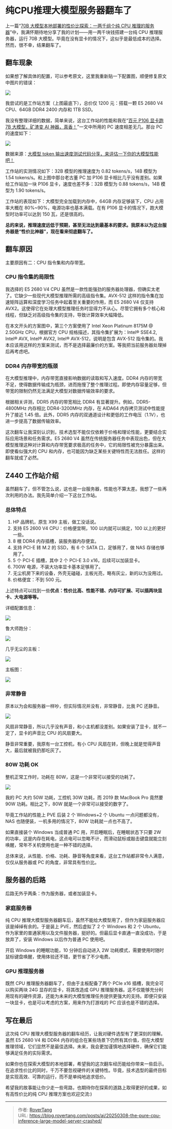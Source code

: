 # 纯CPU推理大模型服务器翻车了

上一篇“[70B 大模型本地部署的性价比探索：一两千组个纯 CPU 推理的服务器](https://mp.weixin.qq.com/s/UyW9eoHorOr55hQJSBICYQ)”中，我满怀期待地分享了我的计划——用一两千块钱搭建一台纯 CPU 推理服务器，运行 70B 大模型。毕竟在没有显卡的情况下，这似乎是最低成本的选择。然而，很不幸，结果翻车了。

## 翻车现象

如果想了解具体的配置，可以参考原文，这里我重新贴一下配置图，顺便修复原文中图片的错误：

![](static/SYaQbJw1GonkSxxKMqac5txvn3d.png)

我尝试的是工作站方案（上图最底下），总价仅 1200 元：搭载一颗 E5 2680 V4 CPU、64GB DDR4 2400 内存和 1TB SSD。

我没有整理详细的数据，简单来说，这台工作站的性能和我在“[百元 P106 显卡跑 7B 大模型，矿渣变 AI 神器，真香！](https://mp.weixin.qq.com/s/Y5JqGh_HCY2-LnyyZtvTBg)”一文中所用的 PC 速度相差无几。那台 PC 的速度如下：

![](static/RCjobh3XWoOtYbxuQXEcKm20n9e.png)

数据来源：[大模型 token 输出速度测试代码分享，来评估一下你的大模型性能吧！](https://mp.weixin.qq.com/s/9INIbrYNi4XOw4BM9oGsLA)

工作站的实测情况如下：32B 模型的推理速度为 0.82 tokens/s，14B 模型为 1.54 tokens/s。和上图中那台老古董 PC 加 P106 显卡相比几乎没有差别。如果给工作站加一块 P106 显卡，速度也差不多：32B 模型为 0.88 tokens/s，14B 模型为 1.90 tokens/s。

工作站的表现如下：大模型完全加载到内存中，64GB 内存足够装下，CPU 占用率大概在 80%~90%，电源功率也基本满载。在有 P106 显卡的情况下，跑大模型时功率可以达到 150 瓦，还是很高的。

**总的来说，推理速度远低于预期，甚至无法达到最基本的要求。我原本以为这台服务器是“性价比神器”，现在看来彻底翻车了。**

## 翻车原因

主要原因有二：CPU 指令集和内存带宽。

### CPU 指令集的局限性

我选择的 E5 2680 V4 CPU 虽然是一款性能强劲的服务器处理器，但确实太老了。它缺少一些现代大模型推理所需的高级指令集。AVX-512 这样的指令集在加速矩阵运算和深度学习任务中起着至关重要的作用，而 E5 2680 V4 仅支持 AVX2。这使得它在处理大模型推理任务时显得力不从心。尽管它拥有多个核心和线程，但缺乏对高级指令集的支持，导致计算效率大幅降低。

在本文开头的方案图中，第三个方案使用了 Intel Xeon Platinum 8175M @ 2.50GHz CPU，根据官方 CPU 规格描述，其指令集扩展为：Intel® SSE4.2, Intel® AVX, Intel® AVX2, Intel® AVX-512，说明是包含 AVX-512 指令集的。我本应该用这样的方案来测试，而不是选择最廉价的方案。等我把当前服务器处理掉后再考虑吧。

### DDR4 内存带宽的瓶颈

在大模型推理中，内存带宽直接影响数据的读取和写入速度。DDR4 内存的带宽不足，使得数据传输成为瓶颈，进而拖慢了整个推理过程。即使内存容量足够，但带宽的限制仍然无法满足大模型对数据传输效率的要求。

根据相关评测，DDR5 内存的带宽相比 DDR4 有显著提升。例如，DDR5-4800MHz 内存相比 DDR4-3200MHz 内存，在 AIDA64 内存拷贝测试中性能提升了接近 1.45 倍。此外，DDR5 内存的双通道设计和更低的工作电压（1.1V），也进一步提高了数据传输效率。

这次翻车让我深刻认识到，技术选型不能仅仅依赖于价格和理论性能，更要结合实际应用场景和任务需求。E5 2680 V4 虽然在传统服务器任务中表现出色，但在大模型推理这种对计算和内存带宽要求极高的任务中，它的局限性被充分暴露出来。即使看似强大的 CPU 和内存，也可能因为缺乏某些关键特性而无法胜任。这样的翻车就成了必然。

## Z440 工作站介绍

虽然翻车了，但不管怎么说，这也是一台服务器，性能也不算太差。我想了一些再次利用的办法。我先简单介绍一下这台工作站。

### 总体特点

1. HP 品牌机，原生 X99 主板，做工没话说。
2. 支持 E5 2600 V4 CPU：价格便宜啊，100 以内就可以搞定，100 以上的更好一些。
3. 8 根 DDR4 内存插槽，装服务器内存便宜。
4. 支持 PCI-E 转 M.2 的 SSD，有 6 个 SATA 口，足够用了，做 NAS 存储也够用了。
5. 5 个 PCI-E 插槽，其中 2 个 PCI-E 3.0 x16，后续可以加装显卡。
6. 700W 电源，不装大功率显卡基本足够用了。
7. 无尘机房下来的设备，外壳无磕碰，主板光亮，略有灰尘，新的以为没用过。
8. 价格便宜：不到 500 元。

上述特点可以找到一些**优点：性价比高、性能不错、内存可扩展、可以插两块显卡、大电源等等。**

详细配置信息：

![](static/Y81UbmPUXodczlx5dlzcW2FpnAb.png)

鲁大师跑分：

![](static/Ta3CbIPNaoyixKxwdyAcAHpEnnd.png)

几乎无尘的主板：

![](static/NKq0bx93HoDWJqxNz2xcts1unye.png)

主板图：

![](static/ZUi6bqxNaoci4pxvd0Uc4qLPn5f.png)

### 非常静音

原本以为会和服务器一样吵，但实际情况并没有，非常静音，比我 PC 还静音。

![](static/CP6Bbqu2CoEfuqxLpEnc818ynih.png)

风扇非常静音，所以几乎没有声音，和小主机都没差别。如果安装了显卡，就不一定了，显卡的声音比 CPU 的风扇要大。

静音非常重要，我原有一台工控机，有小 CPU 风扇在转，但晚上就是觉得声音大，最后就被我扔那吃灰了。

### 80W 功耗 OK

整机正常工作时，功耗在 80W，这是一个非常可以接受的功耗了。

![](static/Ai6gbZ09IoHGJgxOxYvcdTL3nMb.png)

我的 PC 大约 50W 功耗，工控机 30W 功耗，而 2019 款 MacBook Pro 竟然要 90W 功耗。相比之下，80W 就是一个非常可以接受的数字了。

毕竟工作站的性能上 PVE 后装 2 个 Windows&#43;2 个 Ubuntu 一点问题都没有，NAS 也随便装，一机多用的情况下，80W 功耗就一点也不高了。

如果直接装个 Windows 当成普通 PC 用，开启睡眠后，在睡眠状态下只要 2W 的功率，这是内存在耗电，这点电可以忽略不计，而滑动鼠标或敲击键盘就能立刻唤醒，常年不关机使用也是一种不错的选择。

总体来说，从性能、价格、功耗、静音等角度来看，这台工作站都非常令人满意，仅仅从服务器或 PC 的角度，非常具有性价比。

## 服务器的后路

后路无外乎两条：作为服务器，或者加装显卡。

### 家庭服务器

纯 CPU 推理大模型服务器翻车后，虽然不能给大模型用了，但作为家庭服务器应该是绰绰有余的。于是装上 PVE，然后虚拟了 2 个 Windows 和 2 个 Ubuntu，作为家里的普通家用以及文件服务器，挺好的。但最后显卡直通一直没成功，于是放弃了，安装 Windows 以后作为普通 PC 使用吧。

开启 Windows 的睡眠功能，10 分钟后自动进入 2W 功耗模式，需要使用时随时鼠标键盘唤醒，使用体验还不错，更节省了不少电费。

### GPU 推理服务器

既然 CPU 推理服务器翻车了，但由于主板配备了两个 PCIe x16 插槽，我完全可以购买两块 24G 显存的显卡，将其改造成 GPU 推理服务器。这不仅能够充分利用现有的硬件资源，还能为未来的大模型推理任务提供更强大的支持。即便只安装一块显卡，也是可以考虑的方案，用来作为打游戏的 PC 应该也是不错的选择。

## 写在最后

这次纯 CPU 推理大模型服务器的翻车经历，让我对硬件选型有了更深刻的理解。虽然 E5 2680 V4 和 DDR4 内存的组合在某些场景下仍然有其价值，但在大模型推理领域，它们显然不是最佳选择。未来，我会更加谨慎地选择硬件，确保它们能够满足任务的实际需求。

如果你也在探索大模型的本地部署，希望我的这次翻车经历能给你带来一些启示。在追求性价比的同时，千万不要忽视硬件的关键特性。毕竟，技术选型的最终目标是实现高效、可靠的运行，而不是单纯地追求低价。

希望我的故事能让你少走一些弯路，也期待你在探索的道路上取得更好的成果，如有高性价比的纯 CPU 推理方案也欢迎交流:)


---

> 作者: [RoverTang](https://rovertang.com)  
> URL: https://blog.rovertang.com/posts/ai/20250308-the-pure-cpu-inference-large-model-server-crashed/  

